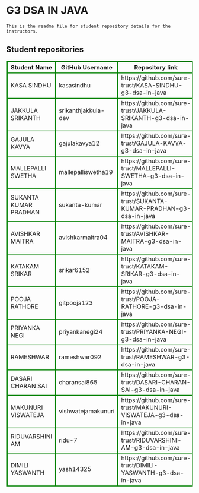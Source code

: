 # G3 DSA IN JAVA
    This is the readme file for student repository details for the instructors.
## Student repositories 
<table style="border : 2px solid green; width:100%;">
<tr >
<th style="border : 2px solid green;">Student Name</th>
<th style="border : 2px solid green;">GitHub Username</th>
<th style="border : 2px solid green;">Repository link</th>
</tr>
<tr style="border : 2px solid green;">
<td style="border : 2px solid green;">KASA SINDHU</td> 

<td style="border : 2px solid green;">kasasindhu</td> 

<td style="border : 2px solid green;">https://github.com/sure-trust/KASA-SINDHU-g3-dsa-in-java</td> 
</tr>

<tr style="border : 2px solid green;">
<td style="border : 2px solid green;">JAKKULA SRIKANTH</td> 

<td style="border : 2px solid green;">srikanthjakkula-dev</td> 

<td style="border : 2px solid green;">https://github.com/sure-trust/JAKKULA-SRIKANTH-g3-dsa-in-java</td> 
</tr>

<tr style="border : 2px solid green;">
<td style="border : 2px solid green;">GAJULA KAVYA</td> 

<td style="border : 2px solid green;">gajulakavya12</td> 

<td style="border : 2px solid green;">https://github.com/sure-trust/GAJULA-KAVYA-g3-dsa-in-java</td> 
</tr>

<tr style="border : 2px solid green;">
<td style="border : 2px solid green;">MALLEPALLI SWETHA</td> 

<td style="border : 2px solid green;">mallepalliswetha19</td> 

<td style="border : 2px solid green;">https://github.com/sure-trust/MALLEPALLI-SWETHA-g3-dsa-in-java</td> 
</tr>

<tr style="border : 2px solid green;">
<td style="border : 2px solid green;">SUKANTA KUMAR PRADHAN</td> 

<td style="border : 2px solid green;">sukanta-kumar</td> 

<td style="border : 2px solid green;">https://github.com/sure-trust/SUKANTA-KUMAR-PRADHAN-g3-dsa-in-java</td> 
</tr>

<tr style="border : 2px solid green;">
<td style="border : 2px solid green;">AVISHKAR MAITRA</td> 

<td style="border : 2px solid green;">avishkarmaitra04</td> 

<td style="border : 2px solid green;">https://github.com/sure-trust/AVISHKAR-MAITRA-g3-dsa-in-java</td> 
</tr>

<tr style="border : 2px solid green;">
<td style="border : 2px solid green;">KATAKAM SRIKAR</td> 

<td style="border : 2px solid green;">srikar6152</td> 

<td style="border : 2px solid green;">https://github.com/sure-trust/KATAKAM-SRIKAR-g3-dsa-in-java</td> 
</tr>

<tr style="border : 2px solid green;">
<td style="border : 2px solid green;">POOJA RATHORE</td> 

<td style="border : 2px solid green;">gitpooja123</td> 

<td style="border : 2px solid green;">https://github.com/sure-trust/POOJA-RATHORE-g3-dsa-in-java</td> 
</tr>

<tr style="border : 2px solid green;">
<td style="border : 2px solid green;">PRIYANKA NEGI</td> 

<td style="border : 2px solid green;">priyankanegi24</td> 

<td style="border : 2px solid green;">https://github.com/sure-trust/PRIYANKA-NEGI-g3-dsa-in-java</td> 
</tr>

<tr style="border : 2px solid green;">
<td style="border : 2px solid green;">RAMESHWAR</td> 

<td style="border : 2px solid green;">rameshwar092</td> 

<td style="border : 2px solid green;">https://github.com/sure-trust/RAMESHWAR-g3-dsa-in-java</td> 
</tr>

<tr style="border : 2px solid green;">
<td style="border : 2px solid green;">DASARI CHARAN SAI</td> 

<td style="border : 2px solid green;">charansai865</td> 

<td style="border : 2px solid green;">https://github.com/sure-trust/DASARI-CHARAN-SAI-g3-dsa-in-java</td> 
</tr>

<tr style="border : 2px solid green;">
<td style="border : 2px solid green;">MAKUNURI VISWATEJA</td> 

<td style="border : 2px solid green;">vishwatejamakunuri</td> 

<td style="border : 2px solid green;">https://github.com/sure-trust/MAKUNURI-VISWATEJA-g3-dsa-in-java</td> 
</tr>

<tr style="border : 2px solid green;">
<td style="border : 2px solid green;">RIDUVARSHINI AM</td> 

<td style="border : 2px solid green;">ridu-7</td> 

<td style="border : 2px solid green;">https://github.com/sure-trust/RIDUVARSHINI-AM-g3-dsa-in-java</td> 
</tr>

<tr style="border : 2px solid green;">
<td style="border : 2px solid green;">DIMILI YASWANTH</td> 

<td style="border : 2px solid green;">yash14325</td> 

<td style="border : 2px solid green;">https://github.com/sure-trust/DIMILI-YASWANTH-g3-dsa-in-java</td> 
</tr>
